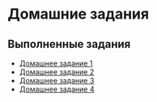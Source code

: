 # Домашние задания
## Выполненные задания
* [Домашнее задание 1](./homework_1/main.py)
* [Домашнее задание 2](./homework_2/main.py)
* [Домашнее задание 3](./homework_3/main.py)
* [Домашнее задание 4](./homework_4/main.py)
